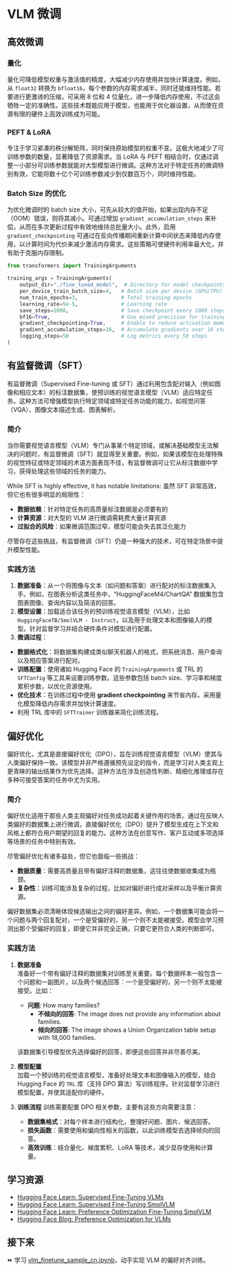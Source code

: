 # VLM 微调

## 高效微调

### 量化

量化可降低模型权重与激活值的精度，大幅减少内存使用并加快计算速度。例如，从 `float32` 转换为 `bfloat16`，每个参数的内存需求减半，同时还能维持性能。若要进行更激进的压缩，可采用 8 位和 4 位量化，进一步降低内存使用，不过这会牺牲一定的准确性。这些技术既能应用于模型，也能用于优化器设置，从而使在资源有限的硬件上高效训练成为可能。

### PEFT & LoRA

专注于学习紧凑的秩分解矩阵，同时保持原始模型的权重不变。这极大地减少了可训练参数的数量，显著降低了资源需求。当 LoRA 与 PEFT 相结合时，仅通过调整一小部分可训练参数就能对大型模型进行微调。这种方法对于特定任务的微调特别有效，它能将数十亿个可训练参数减少到仅数百万个，同时维持性能。

### Batch Size 的优化

为优化微调时的 batch size 大小，可先从较大的值开始，如果出现内存不足（OOM）错误，则将其减小。可通过增加 `gradient_accumulation_steps` 来补偿，从而在多次更新过程中有效地维持总批量大小。此外，启用 `gradient_checkpointing` 可通过在反向传播期间重新计算中间状态来降低内存使用，以计算时间为代价来减少激活内存需求。这些策略可使硬件利用率最大化，并有助于克服内存限制。

```python
from transformers import TrainingArguments

training_args = TrainingArguments(
    output_dir="./fine_tuned_model",  # Directory for model checkpoints
    per_device_train_batch_size=4,   # Batch size per device (GPU/TPU)
    num_train_epochs=3,              # Total training epochs
    learning_rate=5e-5,              # Learning rate
    save_steps=1000,                 # Save checkpoint every 1000 steps
    bf16=True,                       # Use mixed precision for training
    gradient_checkpointing=True,     # Enable to reduce activation memory usage
    gradient_accumulation_steps=16,  # Accumulate gradients over 16 steps
    logging_steps=50                 # Log metrics every 50 steps
)
```

## **有监督微调（SFT）**

有监督微调（Supervised Fine-tuning 或 SFT）通过利用包含配对输入（例如图像和相应文本）的标注数据集，使预训练的视觉语言模型（VLM）适应特定任务。这种方法可增强模型执行特定领域或特定任务功能的能力，如视觉问答（VQA）、图像文本描述生成、图表解析。

### **简介**

当你需要视觉语言模型（VLM）专门从事某个特定领域，或解决基础模型无法解决的问题时，有监督微调（SFT）就显得至关重要。例如，如果该模型在处理特殊的视觉特征或特定领域的术语方面表现不佳，有监督微调可让它从标注数据中学习，获得处理这些领域的任务的能力。

While SFT is highly effective, it has notable limitations:
虽然 SFT 非常高效，但它也有很多明显的局限性：
- **数据依赖**：针对特定任务的高质量标注数据是必须要有的
- **计算资源**：对大型的 VLM 进行微调需耗费大量计算资源
- **过拟合的风险**：如果微调范围过窄，模型可能会失去其泛化能力

尽管存在这些挑战，有监督微调（SFT）仍是一种强大的技术，可在特定场景中提升模型性能。

### **实践方法**

1. **数据准备**：从一个将图像与文本（如问题和答案）进行配对的标注数据集入手。例如，在图表分析这类任务中，“HuggingFaceM4/ChartQA” 数据集包含图表图像、查询内容以及简洁的回答。
2. **模型设置**：加载适合该任务的预训练视觉语言模型（VLM），比如 `HuggingFaceTB/SmolVLM - Instruct`，以及用于处理文本和图像输入的模型。针对监督学习并结合硬件条件对模型进行配置。
3. **微调过程**：
  - **数据格式化**：将数据集构建成类似聊天机器人的格式，把系统消息、用户查询以及相应答案进行配对。
  - **训练配置**：使用诸如 Hugging Face 的 `TrainingArguments` 或 TRL 的 `SFTConfig` 等工具来设置训练参数。这些参数包括 batch size、学习率和梯度累积步数，以优化资源使用。
  - **优化技术**：在训练过程中使用 **gradient checkpointing** 来节省内存。采用量化模型降低内存需求并加快计算速度。
  - 利用 TRL 库中的 `SFTTrainer` 训练器来简化训练流程。

## 偏好优化

偏好优化，尤其是直接偏好优化（DPO），旨在训练视觉语言模型（VLM）使其与人类偏好保持一致。该模型并非严格遵循预先设定的指令，而是学习对人类主观上更青睐的输出结果作为优先选择。这种方法在涉及创造性判断、精细化推理或存在多种可接受答案的任务中尤为实用。

### **简介**

偏好优化适用于那些人类主观偏好对任务成功起着关键作用的场景。通过在反映人类偏好的数据集上进行微调，直接偏好优化（DPO）提升了模型生成在上下文和风格上都符合用户期望的回复的能力。这种方法在创意写作、客户互动或多项选择等场景的任务中特别有效。

尽管偏好优化有诸多益处，但它也面临一些挑战：

- **数据质量**：需要高质量且带有偏好注释的数据集，这往往使数据收集成为瓶颈。
- **复杂性**：训练可能涉及复杂的过程，比如对偏好进行成对采样以及平衡计算资源。

偏好数据集必须清晰体现候选输出之间的偏好差异。例如，一个数据集可能会将一个问题与两个回复配对，一个是受偏好的，另一个则不太能被接受。模型会学习预测出那个受偏好的回复，即便它并非完全正确，只要它更符合人类的判断即可。

### **实践方法**
1. **数据准备**  
   准备好一个带有偏好注释的数据集对训练至关重要。每个数据样本一般包含一个问题和一副图片，以及两个候选回答：一个是受偏好的，另一个则不太能被接受。比如：
   - **问题**: How many families?  
     - **不倾向的回答**: The image does not provide any information about families.  
     - **倾向的回答**: The image shows a Union Organization table setup with 18,000 families.  

   该数据集引导模型优先选择偏好的回答，即便这些回答并非尽善尽美。

2. **模型配置**  
   加载一个预训练的视觉语言模型，准备好处理文本和图像输入的模型，结合 Hugging Face 的 `TRL` 库（支持 DPO 算法）写训练程序。针对监督学习进行模型配置，并使其适配你的硬件。

3. **训练流程** 
   训练需要配置 DPO 相关参数，主要有这些方向需要注意：

   - **数据集格式**：对每个样本进行结构化，整理好问题、图片、候选回答。
   - **损失函数**：需要使用和偏向性相关的函数，以此训练模型去选择倾向的回答。
   - **高效训练**：结合量化、梯度累积、LoRA 等技术，减少显存使用和计算量。

## 学习资源

- [Hugging Face Learn: Supervised Fine-Tuning VLMs](https://huggingface.co/learn/cookbook/fine_tuning_vlm_trl) 
- [Hugging Face Learn: Supervised Fine-Tuning SmolVLM](https://huggingface.co/learn/cookbook/fine_tuning_smol_vlm_sft_trl)  
- [Hugging Face Learn: Preference Optimization Fine-Tuning SmolVLM](https://huggingface.co/learn/cookbook/fine_tuning_vlm_dpo_smolvlm_instruct)  
- [Hugging Face Blog: Preference Optimization for VLMs](https://huggingface.co/blog/dpo_vlm)

## 接下来

⏩ 学习 [vlm_finetune_sample_cn.ipynb](./notebooks/vlm_finetune_sample.ipynb)，动手实现 VLM 的偏好对齐训练。